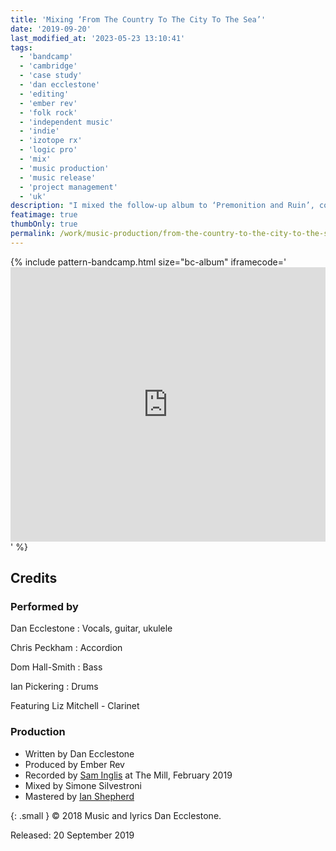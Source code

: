 ```yaml
---
title: 'Mixing ‘From The Country To The City To The Sea’'
date: '2019-09-20'
last_modified_at: '2023-05-23 13:10:41'
tags: 
  - 'bandcamp'
  - 'cambridge'
  - 'case study'
  - 'dan ecclestone'
  - 'editing'
  - 'ember rev'
  - 'folk rock'
  - 'independent music'
  - 'indie'
  - 'izotope rx'
  - 'logic pro'
  - 'mix'
  - 'music production'
  - 'music release'
  - 'project management'
  - 'uk'
description: "I mixed the follow-up album to ‘Premonition and Ruin’, collaborating with Sam Inglis and Ian Shepherd."
featimage: true
thumbOnly: true
permalink: /work/music-production/from-the-country-to-the-city-to-the-sea-album-mix/
---
```

{% include pattern-bandcamp.html size="bc-album" iframecode='<iframe style="border: 0; width: 100%; height: 439px;" src="https://bandcamp.com/EmbeddedPlayer/album=404229151/size=large/bgcol=ffffff/linkcol=333333/artwork=small/transparent=true/"><a href="https://emberrev.bandcamp.com/album/from-the-country-to-the-city-to-the-sea-2">From The Country To The City To The Sea by Ember Rev</a></iframe>' %}

## Credits

### Performed by

Dan Ecclestone
: Vocals, guitar, ukulele

Chris Peckham
: Accordion

Dom Hall-Smith
: Bass

Ian Pickering
: Drums

Featuring Liz Mitchell - Clarinet

### Production

- Written by Dan Ecclestone
- Produced by Ember Rev
- Recorded by [Sam Inglis](https://www.soundonsound.com/author/sam-inglis) at The Mill, February 2019
- Mixed by Simone Silvestroni
- Mastered by [Ian Shepherd](https://productionadvice.co.uk/about/)

{: .small }
&copy; 2018 Music and lyrics Dan Ecclestone.

Released: 20 September 2019